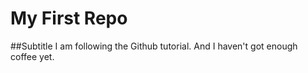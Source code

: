 # My First Repo
##Subtitle
I am following the Github tutorial.
And I haven't got enough coffee yet.
